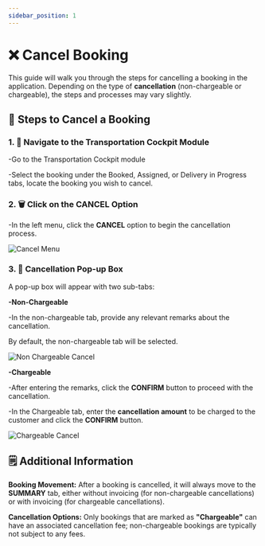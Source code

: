 ```yaml
---
sidebar_position: 1
---
```


# ❌ Cancel Booking

This guide will walk you through the steps for cancelling a booking in the application. Depending on the type of **cancellation** (non-chargeable or chargeable), the steps and processes may vary slightly.

## 🧭 Steps to Cancel a Booking

### 1. 📂 Navigate to the Transportation Cockpit Module

-Go to the Transportation Cockpit module 

-Select the booking under the Booked, Assigned, or Delivery in Progress tabs, locate the booking you wish to cancel.

### 2. 🗑️ Click on the CANCEL Option

-In the left menu, click the **CANCEL** option to begin the cancellation process.

![Cancel Menu](/img/cancel_menu.png)

### 3. 💬 Cancellation Pop-up Box

A pop-up box will appear with two sub-tabs:

**-Non-Chargeable**

-In the non-chargeable tab, provide any relevant remarks about the cancellation.

By default, the non-chargeable tab will be selected.

 ![Non Chargeable Cancel](/img/nonchargeable_cancellation.png)

**-Chargeable**

-After entering the remarks, click the **CONFIRM** button to proceed with the cancellation.

-In the Chargeable tab, enter the **cancellation amount** to be charged to the customer and click the **CONFIRM** button.

 ![Chargeable Cancel](/img/chargeable_cancellation.png)

## 🗒️ Additional Information

**Booking Movement:** After a booking is cancelled, it will always move to the **SUMMARY** tab, either without invoicing (for non-chargeable cancellations) or with invoicing (for chargeable cancellations).

**Cancellation Options:** Only bookings that are marked as **"Chargeable"** can have an associated cancellation fee; non-chargeable bookings are typically not subject to any fees.
